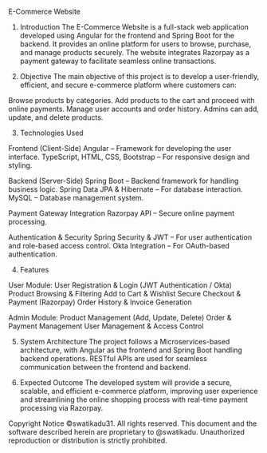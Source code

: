 E-Commerce Website

1. Introduction
The E-Commerce Website is a full-stack web application developed using Angular for the frontend and Spring Boot for the backend. It provides an online platform for users to browse, purchase, and manage products securely. The website integrates Razorpay as a payment gateway to facilitate seamless online transactions.

2. Objective
The main objective of this project is to develop a user-friendly, efficient, and secure e-commerce platform where customers can:

Browse products by categories.
Add products to the cart and proceed with online payments.
Manage user accounts and order history.
Admins can add, update, and delete products.

3. Technologies Used

Frontend (Client-Side)
Angular – Framework for developing the user interface.
TypeScript, HTML, CSS, Bootstrap – For responsive design and styling.

Backend (Server-Side)
Spring Boot – Backend framework for handling business logic.
Spring Data JPA & Hibernate – For database interaction.
MySQL – Database management system.

Payment Gateway Integration
Razorpay API – Secure online payment processing.

Authentication & Security
Spring Security & JWT – For user authentication and role-based access control.
Okta Integration – For OAuth-based authentication.


4.  Features
   
User Module:
User Registration & Login (JWT Authentication / Okta)
Product Browsing & Filtering
Add to Cart & Wishlist
Secure Checkout & Payment (Razorpay)
Order History & Invoice Generation

Admin Module:
Product Management (Add, Update, Delete)
Order & Payment Management
User Management & Access Control

5. System Architecture
The project follows a Microservices-based architecture, with Angular as the frontend and Spring Boot handling backend operations. RESTful APIs are used for seamless communication between the frontend and backend.

6. Expected Outcome
The developed system will provide a secure, scalable, and efficient e-commerce platform, improving user experience and streamlining the online shopping process with real-time payment processing via Razorpay.

Copyright Notice
©swatikadu31. All rights reserved.
This document and the software described herein are proprietary to @swatikadu. Unauthorized reproduction or distribution is strictly prohibited.

